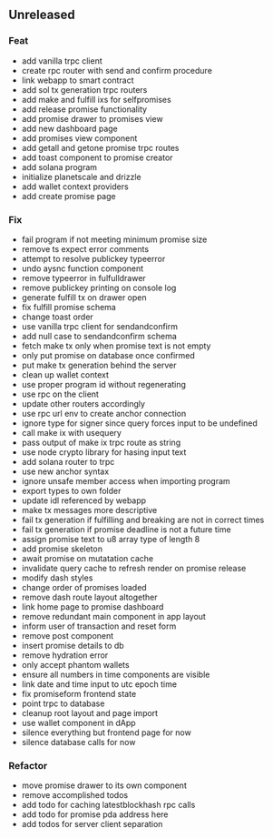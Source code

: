 ## Unreleased

### Feat

- add vanilla trpc client
- create rpc router with send and confirm procedure
- link webapp to smart contract
- add sol tx generation trpc routers
- add make and fulfill ixs for selfpromises
- add release promise functionality
- add promise drawer to promises view
- add new dashboard page
- add promises view component
- add getall and getone promise trpc routes
- add toast component to promise creator
- add solana program
- initialize planetscale and drizzle
- add wallet context providers
- add create promise page

### Fix

- fail program if not meeting minimum promise size
- remove ts expect error comments
- attempt to resolve publickey typeerror
- undo aysnc function component
- remove typeerror in fulfulldrawer
- remove publickey printing on console log
- generate fulfill tx on drawer open
- fix fulfill promise schema
- change toast order
- use vanilla trpc client for sendandconfirm
- add null case to sendandconfirm schema
- fetch make tx only when promise text is not empty
- only put promise on database once confirmed
- put make tx generation behind the server
- clean up wallet context
- use proper program id without regenerating
- use rpc on the client
- update other routers accordingly
- use rpc url env to create anchor connection
- ignore type for signer since query forces input to be undefined
- call make ix with usequery
- pass output of make ix trpc route as string
- use node crypto library for hasing input text
- add solana router to trpc
- use new anchor syntax
- ignore unsafe member access when importing program
- export types to own folder
- update idl referenced by webapp
- make tx messages more descriptive
- fail tx generation if fulfilling and breaking are not in correct times
- fail tx generation if promise deadline is not a future time
- assign promise text to u8 array type of length 8
- add promise skeleton
- await promise on mutatation cache
- invalidate query cache to refresh render on promise release
- modify dash styles
- change order of promises loaded
- remove dash route layout altogether
- link home page to promise dashboard
- remove redundant main component in app layout
- inform user of transaction and reset form
- remove post component
- insert promise details to db
- remove hydration error
- only accept phantom wallets
- ensure all numbers in time components are visible
- link date and time input to utc epoch time
- fix promiseform frontend state
- point trpc to database
- cleanup root layout and page import
- use wallet component in dApp
- silence everything but frontend page for now
- silence database calls for now

### Refactor

- move promise drawer to its own component
- remove accomplished todos
- add todo for caching latestblockhash rpc calls
- add todo for promise pda address here
- add todos for server client separation
